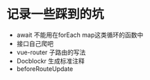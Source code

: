 # 记录一些踩到的坑
* await 不能用在forEach map这类循环的函数中
* 接口自己爬吧
* vue-router 子路由的写法
* Docblockr 生成标准注释
* beforeRouteUpdate